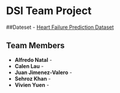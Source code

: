 # DSI Team Project

##Dateset - [Heart Failure Prediction Dataset]([https://www.kaggle.com/datasets/fedesoriano/heart-failure-prediction/data)

## Team Members

- **Alfredo Natal** -
- **Calen Lau** -
- **Juan Jimenez-Valero** -
- **Sehroz Khan** -
- **Vivien Yuen** -

